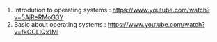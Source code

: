 1. Introdution to operating systems : https://www.youtube.com/watch?v=5AjReRMoG3Y
2. Basic about operating systems : https://www.youtube.com/watch?v=fkGCLIQx1MI
